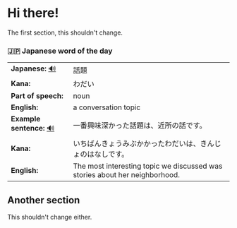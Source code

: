 # Hi there!

The first section, this shouldn't change.

### 🇯🇵 Japanese word of the day

<!-- START WORD OF THE DAY -->
<table>
  <tr><td><strong>Japanese:</strong> <a href="https://wotd.transparent.com/japanese/2021/words/JPNjp_00067.mp3">🔊</a></td><td>話題</td></tr>
  <tr><td><strong>Kana:</strong></td><td>わだい</td></tr>
  <tr><td><strong>Part of speech:</strong></td><td>noun</td></tr>
  <tr><td><strong>English:</strong></td><td>a conversation topic</td></tr>
  <tr><td><strong>Example sentence:</strong> <a href="https://wotd.transparent.com/japanese/2021/sentences/JPNjp_00433.mp3">🔊</a></td><td>一番興味深かった話題は、近所の話です。</td></tr>
  <tr><td><strong>Kana:</strong></td><td>いちばんきょうみぶかかったわだいは、きんじょのはなしです。</td></tr>
  <tr><td><strong>English:</strong></td><td>The most interesting topic we discussed was stories about her neighborhood.</td></tr>
</table>
<!-- END WORD OF THE DAY -->

## Another section
This shouldn't change either.
